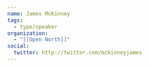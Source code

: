 ```yaml
---
name: James McKinney
tags:
  - type/speaker
organization:
  - "[[Open North]]"
social:
  twitter: http://twitter.com/mckinneyjames
---
```


